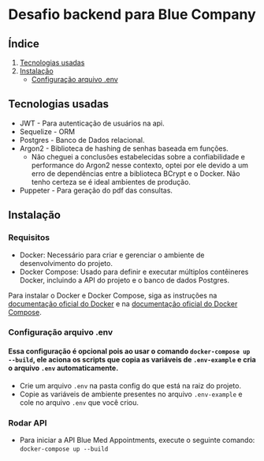 # Desafio backend para Blue Company

## Índice

1. [Tecnologias usadas](#Tecnologias-usadas)
2. [Instalação](#instalação)
   - [Configuração arquivo .env](#configuração-do-arquivo-env)

## Tecnologias usadas

- JWT - Para autenticação de usuários na api.
- Sequelize - ORM
- Postgres - Banco de Dados relacional.
- Argon2 - Biblioteca de hashing de senhas baseada em funções.
  - Não cheguei a conclusões estabelecidas sobre a confiabilidade e performance do Argon2 nesse contexto, optei por ele devido a um erro de dependências entre a biblioteca BCrypt e o Docker. Não tenho certeza se é ideal ambientes de produção.
- Puppeter - Para geração do pdf das consultas.

## Instalação

### Requisitos

- Docker: Necessário para criar e gerenciar o ambiente de desenvolvimento do projeto.
- Docker Compose: Usado para definir e executar múltiplos contêineres Docker, incluindo a API do projeto e o banco de dados Postgres.

Para instalar o Docker e Docker Compose, siga as instruções na [documentação oficial do Docker](https://docs.docker.com/get-docker/) e na [documentação oficial do Docker Compose](https://docs.docker.com/compose/install/).

### Configuração arquivo .env

#### Essa configuração é opcional pois ao usar o comando `docker-compose up --build`, ele aciona os scripts que copia as variáveis de `.env-example` e cria o arquivo `.env` automaticamente.

- Crie um arquivo `.env` na pasta config do que está na raiz do projeto.
- Copie as variáveis de ambiente presentes no arquivo `.env-example` e cole no arquivo `.env` que você criou.

### Rodar API

- Para iniciar a API Blue Med Appointments, execute o seguinte comando: `docker-compose up --build`
